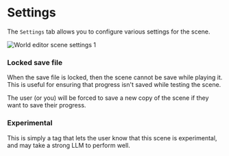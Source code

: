 # Settings

The `Settings` tab allows you to configure various settings for the scene.

![World editor scene settings 1](/talemate/img/0.26.0/world-editor-scene-settings-1.png)

### Locked save file

When the save file is locked, then the scene cannot be save while playing it. This is useful for ensuring that progress isn't saved while testing the scene.

The user (or you) will be forced to save a new copy of the scene if they want to save their progress.

### Experimental

This is simply a tag that lets the user know that this scene is experimental, and may take a strong LLM to perform well.